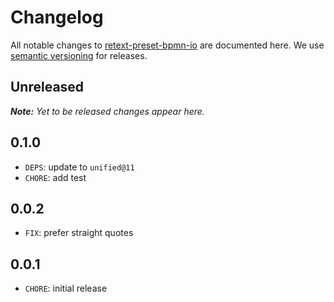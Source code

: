# Changelog

All notable changes to [retext-preset-bpmn-io](https://github.com/bpmn-io/retext-preset-bpmn-io) are documented here. We use [semantic versioning](http://semver.org/) for releases.

## Unreleased

___Note:__ Yet to be released changes appear here._

## 0.1.0

* `DEPS`: update to `unified@11`
* `CHORE`: add test

## 0.0.2

* `FIX`: prefer straight quotes

## 0.0.1

* `CHORE`: initial release
